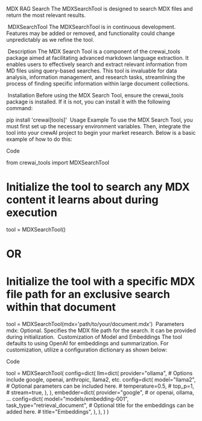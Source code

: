 MDX RAG Search
The MDXSearchTool is designed to search MDX files and return the most relevant results.

​
MDXSearchTool
The MDXSearchTool is in continuous development. Features may be added or removed, and functionality could change unpredictably as we refine the tool.

​
Description
The MDX Search Tool is a component of the crewai_tools package aimed at facilitating advanced markdown language extraction. It enables users to effectively search and extract relevant information from MD files using query-based searches. This tool is invaluable for data analysis, information management, and research tasks, streamlining the process of finding specific information within large document collections.

​
Installation
Before using the MDX Search Tool, ensure the crewai_tools package is installed. If it is not, you can install it with the following command:


pip install 'crewai[tools]'
​
Usage Example
To use the MDX Search Tool, you must first set up the necessary environment variables. Then, integrate the tool into your crewAI project to begin your market research. Below is a basic example of how to do this:

Code

from crewai_tools import MDXSearchTool

# Initialize the tool to search any MDX content it learns about during execution
tool = MDXSearchTool()

# OR

# Initialize the tool with a specific MDX file path for an exclusive search within that document
tool = MDXSearchTool(mdx='path/to/your/document.mdx')
​
Parameters
mdx: Optional. Specifies the MDX file path for the search. It can be provided during initialization.
​
Customization of Model and Embeddings
The tool defaults to using OpenAI for embeddings and summarization. For customization, utilize a configuration dictionary as shown below:

Code

tool = MDXSearchTool(
    config=dict(
        llm=dict(
            provider="ollama", # Options include google, openai, anthropic, llama2, etc.
            config=dict(
                model="llama2",
                # Optional parameters can be included here.
                # temperature=0.5,
                # top_p=1,
                # stream=true,
            ),
        ),
        embedder=dict(
            provider="google", # or openai, ollama, ...
            config=dict(
                model="models/embedding-001",
                task_type="retrieval_document",
                # Optional title for the embeddings can be added here.
                # title="Embeddings",
            ),
        ),
    )
)